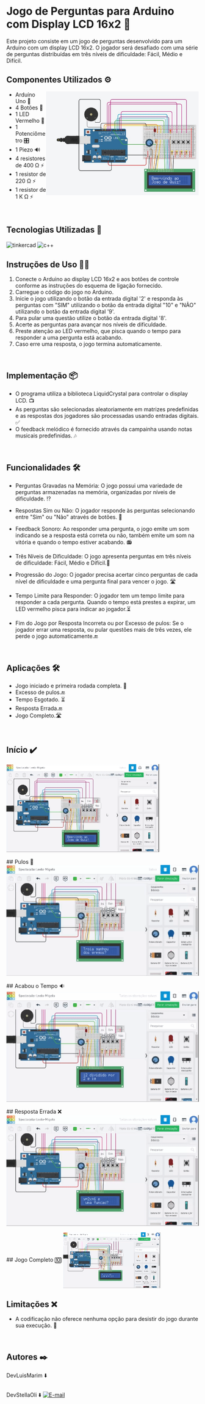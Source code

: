 # Jogo de Perguntas para Arduino com Display LCD 16x2  💾
Este projeto consiste em um jogo de perguntas desenvolvido para um Arduino com um display LCD 16x2. O jogador será desafiado com uma série de perguntas distribuídas em três níveis de dificuldade: Fácil, Médio e Difícil.



## Componentes Utilizados ⚙️

  <img src="https://github.com/LuiisMarim/Quiz-Arduino/blob/main/img/circuitoTk.jpeg" alt="ckt" align="right" width="400" />


- Arduíno Uno 💾
- 4 Botões 🔘
- 1 LED Vermelho 🚨 
- 1 Potenciômetro 🎛️
- 1 Piezo 🔊
- 4 resistores de 400 Ω ⚡
- 1 resistor de 220 Ω ⚡
- 1 resistor de 1 K Ω ⚡

<br/>



## Tecnologias Utilizadas 🎯
<img align="center" alt="tinkercad" src=	"https://img.shields.io/badge/Tinkercad-1477D1.svg?style=for-the-badge&logo=Tinkercad&logoColor=white"/> 
 <img align="center" alt="c++" src=	"https://img.shields.io/badge/C++-00599C.svg?style=for-the-badge&logo=C++&logoColor=white"/>

<br/>

## Instruções de Uso ✍🏻

1. Conecte o Arduino ao display LCD 16x2 e aos botões de controle conforme as instruções do esquema de ligação fornecido.
2. Carregue o código do jogo no Arduino.
3. Inicie o jogo utilizando o botão da entrada digital '2' e responda às perguntas com "SIM" utilizando o botão da entrada digital "10" e "NÃO" utilizando o botão da entrada digital  '9'.
4. Para pular uma questão utilize o botão da entrada digital '8'.
5. Acerte as perguntas para avançar nos níveis de dificuldade.
6. Preste atenção ao LED vermelho, que pisca quando o tempo para responder a uma pergunta está acabando.
7. Caso erre uma resposta, o jogo termina automaticamente.

<br/>

## Implementação 📦

- O programa utiliza a biblioteca LiquidCrystal para controlar o display LCD. 📺
- As perguntas são selecionadas aleatoriamente em matrizes predefinidas e as respostas dos jogadores são processadas usando entradas digitais. ✅
- O feedback melódico é fornecido através da campainha usando notas musicais predefinidas. 🎶

<br/>

## Funcionalidades 🛠️

- Perguntas Gravadas na Memória: O jogo possui uma variedade de perguntas armazenadas na memória, organizadas por níveis de dificuldade. ⁉️

- Respostas Sim ou Não: O jogador responde às perguntas selecionando entre "Sim" ou "Não" através de botões. 🫡

- Feedback Sonoro: Ao responder uma pergunta, o jogo emite um som indicando se a resposta está correta ou não, também emite um som na vitória e quando o tempo estiver acabando. 📻

- Três Níveis de Dificuldade: O jogo apresenta perguntas em três níveis de dificuldade: Fácil, Médio e Difícil.💯

- Progressão do Jogo: O jogador precisa acertar cinco perguntas de cada nível de dificuldade e uma pergunta final para vencer o jogo. 🛣️

- Tempo Limite para Responder: O jogador tem um tempo limite para responder a cada pergunta. Quando o tempo está prestes a expirar, um LED vermelho pisca para indicar ao jogador.⏳

- Fim do Jogo por Resposta Incorreta ou por Excesso de pulos: Se o jogador errar uma resposta, ou pular questões mais de três vezes, ele perde o jogo automaticamente.🔚

<br/>

## Aplicações 🛠️
- Jogo iniciado e primeira rodada completa. 💯
- Excesso de pulos.🔚
- Tempo Esgotado. ⏳
- Resposta Errada.🔚
- Jogo Completo.🛣️
  
<br/>

## Início ✔️
  <img align = "center" alt="Inicio" src = "https://github.com/LuiisMarim/Quiz-Arduino/blob/main/img/gif.gif"/>
<br/>

<br/>
## Pulos 💨
  <img align = "center" alt="Pulos" src = "https://github.com/LuiisMarim/Quiz-Arduino/blob/main/img/video_pular_pergunta%20(video-converter.com).gif"/>
<br/>

<br/>
## Acabou o Tempo 🔉
  <img align = "center" alt="Acabou o Tempo" src = "https://github.com/LuiisMarim/Quiz-Arduino/blob/main/img/video_tempo_esgotado%20(video-converter.com).gif"/>
<br/>

<br/>
## Resposta Errada ❌
  <img align = "center" alt="Errou a pergunta" src = "https://github.com/LuiisMarim/Quiz-Arduino/blob/main/img/video_pergunta_errada%20(video-converter.com).gif"/>
<br/>

<br/>
## Jogo Completo 🔟
  <img align = "center" alt="Jogo Finalizado" src = "https://github.com/LuiisMarim/Quiz-Arduino/blob/main/img/video_jogo_completo%20(video-converter.com).gif"/>
<br/>
  


  




## Limitações  ❌

- A codificação não oferece nenhuma opção para desistir do jogo durante sua execução. 😬

<br/>

## Autores ✒️  
DevLuisMarim ⬇️ <div style="display: inline-block">
DevStellaOli ⬇️ <div style="display: inline-block">
  
[![E-mail](https://img.shields.io/badge/GitHub-181717.svg?style=for-the-badge&logo=GitHub&logoColor=white)](https://github.com/LuiisMarim)

</div>
